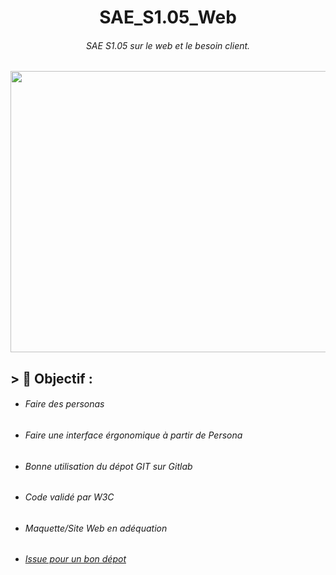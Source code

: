 <div align="center">
  <h1>SAE_S1.05_Web</h1>
  <h6>SAE S1.05 sur le web et le besoin client.</h6>
</div>
<div align="center">
  <img src="https://i.pinimg.com/originals/77/ca/a3/77caa32884d735d439ade45ba37feaf2.gif" width="800" height="450">
</div>

## > :memo: Objectif :
- <h6>Faire des personas</h6>
- <h6>Faire une interface érgonomique à partir de Persona</h6>
- <h6>Bonne utilisation du dépot GIT sur Gitlab</h6>
- <h6>Code validé par W3C</h6>
- <h6>Maquette/Site Web en adéquation</h6>
- <h6><a href="https://gitlab-ce.iut.u-bordeaux.fr/ellemerle/sae_s1.05_web/-/issues">Issue pour un bon dépot</a></h6>
